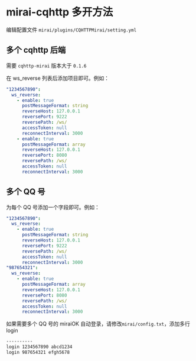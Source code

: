 # mirai-cqhttp 多开方法

编辑配置文件 `mirai/plugins/CQHTTPMirai/setting.yml`

## 多个 cqhttp 后端

需要 `cqhttp-mirai` 版本大于 `0.1.6`

在 ws_reverse 列表后添加项目即可。例如：

```yaml
"1234567890":
  ws_reverse:
    - enable: true
      postMessageFormat: string
      reverseHost: 127.0.0.1
      reversePort: 9222
      reversePath: /ws/
      accessToken: null
      reconnectInterval: 3000
    - enable: true
      postMessageFormat: array
      reverseHost: 127.0.0.1
      reversePort: 8080
      reversePath: /ws/
      accessToken: null
      reconnectInterval: 3000
```

## 多个 QQ 号

为每个 QQ 号添加一个字段即可。例如：

```yaml
"1234567890":
  ws_reverse:
    - enable: true
      postMessageFormat: string
      reverseHost: 127.0.0.1
      reversePort: 9222
      reversePath: /ws/
      accessToken: null
      reconnectInterval: 3000
"987654321":
  ws_reverse:
    - enable: true
      postMessageFormat: array
      reverseHost: 127.0.0.1
      reversePort: 8080
      reversePath: /ws/
      accessToken: null
      reconnectInterval: 3000
```

如果需要多个 QQ 号的 miraiOK 自动登录，请修改`mirai/config.txt`，添加多行 login

```txt
----------
login 1234567890 abcd1234
login 987654321 efgh5678

```
